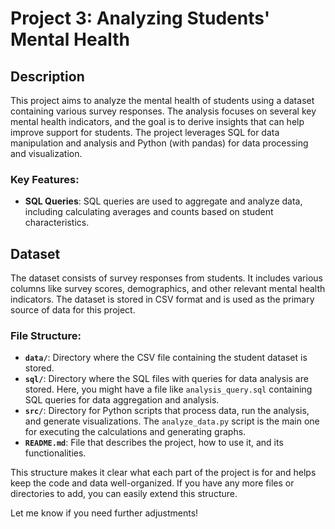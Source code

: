 # Project 3: Analyzing Students' Mental Health

## Description

This project aims to analyze the mental health of students using a dataset containing various survey responses. The analysis focuses on several key mental health indicators, and the goal is to derive insights that can help improve support for students. The project leverages SQL for data manipulation and analysis and Python (with pandas) for data processing and visualization.

### Key Features:
- **SQL Queries**: SQL queries are used to aggregate and analyze data, including calculating averages and counts based on student characteristics.

## Dataset

The dataset consists of survey responses from students. It includes various columns like survey scores, demographics, and other relevant mental health indicators. The dataset is stored in CSV format and is used as the primary source of data for this project.

### File Structure:

- **`data/`**: Directory where the CSV file containing the student dataset is stored.
- **`sql/`**: Directory where the SQL files with queries for data analysis are stored. Here, you might have a file like `analysis_query.sql` containing SQL queries for data aggregation and analysis.
- **`src/`**: Directory for Python scripts that process data, run the analysis, and generate visualizations. The `analyze_data.py` script is the main one for executing the calculations and generating graphs.
- **`README.md`**: File that describes the project, how to use it, and its functionalities.

This structure makes it clear what each part of the project is for and helps keep the code and data well-organized. If you have any more files or directories to add, you can easily extend this structure.

Let me know if you need further adjustments!
